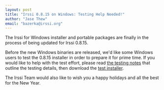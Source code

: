 ```yaml
---
layout: post
title: "Irssi 0.8.15 on Windows: Testing Help Needed!"
author: "Jase Thew"
email: "bazerka@irssi.org"
---
```


The Irssi for Windows installer and portable packages are finally in the
process of being updated for Irssi 0.8.15.

Before the new Windows binaries are released, we'd like some Windows users to
test the 0.8.15 installer in order to prepare it for prime time. If you would
like to help with the test effort, please read [the testing
notes](https://irssi.org/files/irssi_0_8_15_windows_testing.txt) that outline
the testing details, then download the [test
installer](https://www.irssi.org/files/irssi_0_8_15_TEST3.exe).

The Irssi Team would also like to wish you a happy holidays and all the best
for the New Year.
